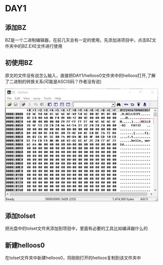 # DAY1

## 添加BZ

BZ是一个二进制编辑器，在前几天会有一定的使用，先添加进项目中，点击BZ文件夹中的BZ.EXE文件进行使用

## 初使用BZ

原文的文件没有说怎么输入，直接把DAY1/helloos0文件夹中的helloos打开,了解了二进制的转换关系(可能是ASCIS码？作者没有说)

![图 1](../images/2f1d568919a22d7824dfdb7d5a29decda755963efb8096a1cc63ed6a64255cbe.png)

## 添加tolset

把光盘中的tolset文件夹添加到项目中，里面有必要的工具比如编译器什么的

## 新建helloos0

在tolset文件夹中新建helloos0，将刚刚打开的helloos复制到该文件夹中

